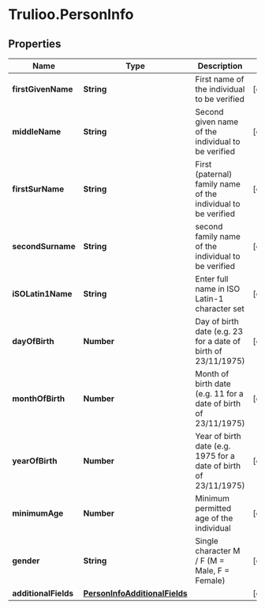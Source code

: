 # Trulioo.PersonInfo

## Properties

Name | Type | Description | Notes
------------ | ------------- | ------------- | -------------
**firstGivenName** | **String** | First name of the individual to be verified | [optional] 
**middleName** | **String** | Second given name of the individual to be verified | [optional] 
**firstSurName** | **String** | First (paternal) family name of the individual to be verified | [optional] 
**secondSurname** | **String** | second family name of the individual to be verified | [optional] 
**iSOLatin1Name** | **String** | Enter full name in ISO Latin-1 character set | [optional] 
**dayOfBirth** | **Number** | Day of birth date (e.g. 23 for a date of birth of 23/11/1975) | [optional] 
**monthOfBirth** | **Number** | Month of birth date (e.g. 11 for a date of birth of 23/11/1975) | [optional] 
**yearOfBirth** | **Number** | Year of birth date (e.g. 1975 for a date of birth of 23/11/1975) | [optional] 
**minimumAge** | **Number** | Minimum permitted age of the individual | [optional] 
**gender** | **String** | Single character M / F (M &#x3D; Male, F &#x3D; Female) | [optional] 
**additionalFields** | [**PersonInfoAdditionalFields**](PersonInfoAdditionalFields.md) |  | [optional] 


